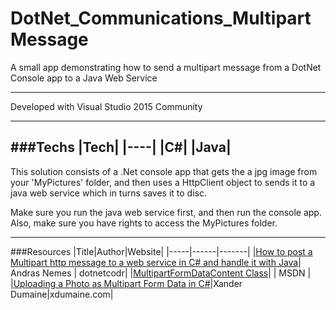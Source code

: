 # DotNet_Communications_MultipartMessage

A small app demonstrating how to send a multipart message from a DotNet Console app to a Java Web Service

---

Developed with Visual Studio 2015 Community

---

###Techs
|Tech|
|----|
|C#|
|Java|
---

This solution consists of a .Net console app that gets the a jpg image from your 'MyPictures' folder, and then uses a HttpClient object to sends it to a java web service which in turns saves it to disc.

Make sure you run the java web service first, and then run the console app. Also, make sure you have rights to access the MyPictures folder.

---

###Resources
|Title|Author|Website|
|-----|------|-------|
|[How to post a Multipart http message to a web service in C# and handle it with Java](https://dotnetcodr.com/2013/01/10/how-to-post-a-multipart-http-message-to-a-web-service-in-c-and-handle-it-with-java/)| Andras Nemes | dotnetcodr|
|[MultipartFormDataContent Class](https://msdn.microsoft.com/en-us/library/system.net.http.multipartformdatacontent(v=vs.118).aspx)| | MSDN |
|[Uploading a Photo as Multipart Form Data in C#](https://blog.xdumaine.com/uploading-a-photo-as-multipart-form-data-in-c/)|Xander Dumaine|xdumaine.com|
